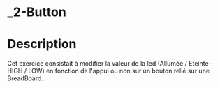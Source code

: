 _2-Button
====

# Description
Cet exercice consistait à modifier la valeur de la led (Allumée / Eteinte - HIGH / LOW) en fonction de l'appui ou non sur un bouton relié sur une BreadBoard.
